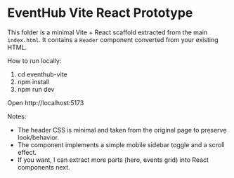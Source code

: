 # EventHub Vite React Prototype

This folder is a minimal Vite + React scaffold extracted from the main `index.html`.
It contains a `Header` component converted from your existing HTML.

How to run locally:

1. cd eventhub-vite
2. npm install
3. npm run dev

Open http://localhost:5173

Notes:

- The header CSS is minimal and taken from the original page to preserve look/behavior.
- The component implements a simple mobile sidebar toggle and a scroll effect.
- If you want, I can extract more parts (hero, events grid) into React components next.

